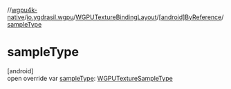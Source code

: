 //[wgpu4k-native](../../../../index.md)/[io.ygdrasil.wgpu](../../index.md)/[WGPUTextureBindingLayout](../index.md)/[[android]ByReference](index.md)/[sampleType](sample-type.md)

# sampleType

[android]\
open override var [sampleType](sample-type.md): [WGPUTextureSampleType](../../-w-g-p-u-texture-sample-type/index.md)